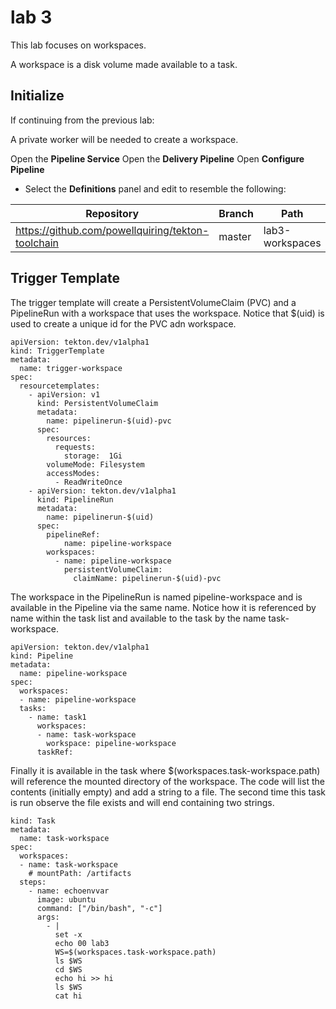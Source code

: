 # lab 3

This lab focuses on workspaces.

A workspace is a disk volume made available to a task.

## Initialize

If continuing from the previous lab:

A private worker will be needed to create a workspace.

Open the **Pipeline Service**
Open the **Delivery Pipeline**
Open **Configure Pipeline**

- Select the **Definitions** panel and edit to resemble the following:

| Repository                              | Branch | Path            |
| --------------------------------------- | ------ | --------------- |
| https://github.com/powellquiring/tekton-toolchain | master | lab3-workspaces |

## Trigger Template

The trigger template will create a PersistentVolumeClaim (PVC) and a PipelineRun with a workspace that uses the workspace. Notice that \$(uid) is used to create a unique id for the PVC adn workspace.

```
apiVersion: tekton.dev/v1alpha1
kind: TriggerTemplate
metadata:
  name: trigger-workspace
spec:
  resourcetemplates:
    - apiVersion: v1
      kind: PersistentVolumeClaim
      metadata:
        name: pipelinerun-$(uid)-pvc
      spec:
        resources:
          requests:
            storage:  1Gi
        volumeMode: Filesystem
        accessModes:
          - ReadWriteOnce
    - apiVersion: tekton.dev/v1alpha1
      kind: PipelineRun
      metadata:
        name: pipelinerun-$(uid)
      spec:
        pipelineRef:
            name: pipeline-workspace
        workspaces:
          - name: pipeline-workspace
            persistentVolumeClaim:
              claimName: pipelinerun-$(uid)-pvc

```

The workspace in the PipelineRun is named pipeline-workspace and is available in the Pipeline via the same name. Notice how it is referenced by name within the task list and available to the task by the name task-workspace.

```
apiVersion: tekton.dev/v1alpha1
kind: Pipeline
metadata:
  name: pipeline-workspace
spec:
  workspaces:
  - name: pipeline-workspace
  tasks:
    - name: task1
      workspaces:
      - name: task-workspace
        workspace: pipeline-workspace
      taskRef:
```

Finally it is available in the task where \$(workspaces.task-workspace.path) will reference the mounted directory of the workspace. The code will list the contents (initially empty) and add a string to a file. The second time this task is run observe the file exists and will end containing two strings.

```
kind: Task
metadata:
  name: task-workspace
spec:
  workspaces:
  - name: task-workspace
    # mountPath: /artifacts
  steps:
    - name: echoenvvar
      image: ubuntu
      command: ["/bin/bash", "-c"]
      args:
        - |
          set -x
          echo 00 lab3
          WS=$(workspaces.task-workspace.path)
          ls $WS
          cd $WS
          echo hi >> hi
          ls $WS
          cat hi
```
